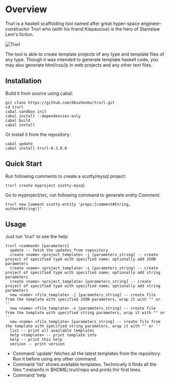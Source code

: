 # Overview

Trurl is a haskell scaffolding tool named after great hyper-space engineer-constructor Trurl who (with his friend Klapaucius) is the hero of Stanislaw Lem's fiction.

![Trurl](https://raw.githubusercontent.com/dbushenko/trurl/master/img/trurl.jpg "Trurl")

The tool is able to create template projects of any type and template files of any type. Though it was intended to generate template haskell code, you may also generate html/css/js in web projects and any other text files.

## Installation

Build it from source using cabal:

    git clone https://github.com/dbushenko/trurl.git
    cd trurl
    cabal sandbox init
    cabal install --dependencies-only
    cabal build
    cabal install

Or install it from the repository:

    cabal update
    cabal install trurl-0.3.0.0

## Quick Start

Run following comments to create a scotty/mysql project:

    trurl create myproject scotty-mysql

Go to myproject/src, run following command to generate entity Comment:

    trurl new Comment scotty-entity 'props:[comment#String, author#String!]'

## Usage

Just run 'trurl' to see the help:

    trurl <command> [parameters]
      update -- fetch the updates from repository
      create <name> <project_template> -j [parameters_string] -- create project of specified type with specified name; optionally add JSON parameters
      create <name> <project_template> -s [parameters_string] -- create project of specified type with specified name; optionally add string parameters
      create <name> <project_template> [parameters_string] -- create project of specified type with specified name; optionally add string parameters
      new <name> <file_template> -j [parameters_string] -- create file from the template with specified JSON parameters, wrap it with "" or ''
      new <name> <file_template> -s [parameters_string] -- create file from the template with specified string parameters, wrap it with "" or ''
      new <name> <file_template> [parameters_string] -- create file from the template with specified string parameters, wrap it with "" or ''
      list -- print all available templates
      help <template> -- print template info
      help -- print this help
      version -- print version
  
* Command 'update' fetches all the latest templates from the repository. Run it before using any other command.
* Command 'list' shows available templates. Technically it finds all the files *.metainfo in $HOME/.trurl/repo and prints thir first lines.
* Command 'help <template>' prints detailed info about the template.
* Command 'create' intended to generate projects, just specify an available project template name. You may also sepcify optional parameters. In any case at least one parameter will be available in project template -- 'ProjectName' which corresponds to the provided <name> parameter.
* Command 'new' generates template file, generated file will be named as specified in 'name'. It uses Mustache format in templates and accepts mandatory parameters. In any case at least one parameter will be available in the file template -- 'FileName' which corresponds to the provided <name> parameter.

Parameters for commands 'create' and 'new' may be of two types: JSON and simple string.

* JSON parameters might look like this: '{"entityName": "Article", "params": [ {"name":"title","type":"String"}, {"name":"body", "type":"String"}]}"
* Totally the same simple string looks like this: 'entityName:Article, params: [ title#String, body#String ]'

Simple string parameters use following rules to correspond to JSON:

* abc:efg is converted to "abc":"efg"
* abc:123 is converted to "abc":123
* abc#efg is converted to {"name":"abc", "type":"efg"} -- this conversion is especially useful when generating object with list of properties.
* abc#efg! is converted to {"name":"abc", "type":"efg", "last":true} -- this conversion is needed when generating list of properties and you need to avoid last separator (coma, whitespace, etc).

For example, if there is a template file 'file1.txt' with following contents:

```
The list: 

{{#heroes}}
    * {{name}}
{{/heroes}}

MyObj:
{{#myobj}}
{{opt1}}
{{/myobj}}
```

Run trurl as following:

    trurl new file1.txt -j '{"heroes":[{"name":"1"},{"name":"22"}],"myobj":{"opt1":"value1"}}'

Then you'll get:

```
The list: 

    * 1
    * 22

MyObj:
value1
```

## Creating templates

All the templates are stored in $HOME/.trurl/repo. There are two types of templates: projects and files.

* Project template is just a tar archive which is unpacked in specified directory. Template files should have extension '.template' and use the same mustache syntax as templates for command 'new'. In any case at least one parameter will be available in project template -- 'ProjectName' which corresponds to the provided <name> parameter. All files named as 'ProjectName' will be renamed according to specified project name. E.g. if creating project 'my' and there is somewhere file 'ProjectName.html' then it will be renamed to 'my.html'.
* File template is a file in Mustache format. It may have any extension, but if not supplied while running 'trurl new ...' then extension '.hs' will be used.


Info about each template is stored in corresponding metainfo file. E.g. if there is template 'file1.hs' then should be also 'file1.hs.metainfo'. First line of the metainfo file is its short description printed by the 'list' command.

See examples of the templates in 'devrepo'.

## Registering templates in the main repository.

Just add a pull request in the directory 'devrepo'. You are welcome to add your own templates here!

Author: Dmitry Bushenko (d.bushenko@gmail.com)